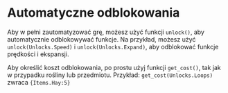 # Automatyczne odblokowania
Aby w pełni zautomatyzować grę, możesz użyć funkcji `unlock()`, aby automatycznie odblokowywać funkcje.
Na przykład, możesz użyć `unlock(Unlocks.Speed)` i `unlock(Unlocks.Expand)`, aby odblokować funkcje prędkości i ekspansji.

Aby określić koszt odblokowania, po prostu użyj funkcji `get_cost()`, tak jak w przypadku rośliny lub przedmiotu.
Przykład:
`get_cost(Unlocks.Loops)`
zwraca `{Items.Hay:5}`